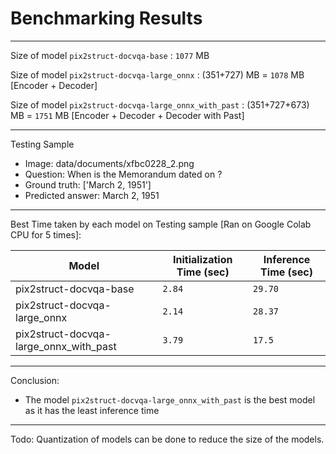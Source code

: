 # Benchmarking Results

---

Size of model `pix2struct-docvqa-base` : `1077` MB

Size of model `pix2struct-docvqa-large_onnx` : (351+727) MB = `1078` MB [Encoder + Decoder]

Size of model `pix2struct-docvqa-large_onnx_with_past` : (351+727+673) MB = `1751` MB [Encoder + Decoder + Decoder with Past]

---

Testing Sample
- Image: data/documents/xfbc0228_2.png
- Question: When is the Memorandum dated on ?
- Ground truth: ['March 2, 1951']
- Predicted answer: March 2, 1951

---

Best Time taken by each model on Testing sample [Ran on Google Colab CPU for 5 times]:

| Model                                  | Initialization Time (sec) | Inference Time (sec)|
| -------------------------------------- | ------------------------- | ------------------- |
| pix2struct-docvqa-base                 | `2.84`                    | `29.70`             |
| pix2struct-docvqa-large_onnx           | `2.14`                    | `28.37`             |
| pix2struct-docvqa-large_onnx_with_past | `3.79`                    | `17.5`              |

---

Conclusion:
- The model `pix2struct-docvqa-large_onnx_with_past` is the best model as it has the least inference time

---

Todo: Quantization of models can be done to reduce the size of the models.